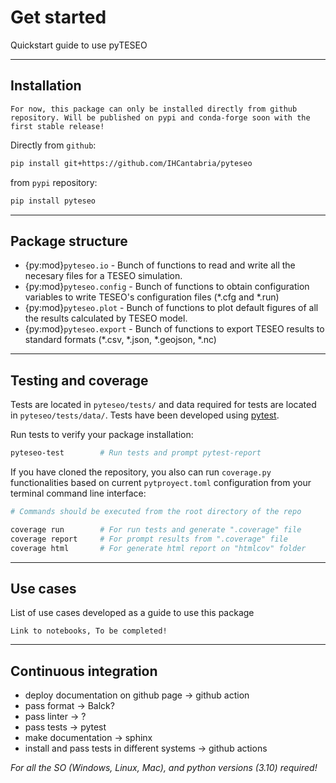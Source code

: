 # Get started
Quickstart guide to use pyTESEO

---

## Installation
```{note}
For now, this package can only be installed directly from github repository. Will be published on pypi and conda-forge soon with the first stable release!
```
Directly from `github`:
```bash
pip install git+https://github.com/IHCantabria/pyteseo
```
from `pypi` repository:
```bash
pip install pyteseo
```

---

## Package structure
* {py:mod}`pyteseo.io` - Bunch of functions to read and write all the necesary files for a TESEO simulation.
* {py:mod}`pyteseo.config` - Bunch of functions to obtain configuration variables to write TESEO's configuration files (*.cfg and *.run)
* {py:mod}`pyteseo.plot` - Bunch of functions to plot default figures of all the results calculated by TESEO model.
* {py:mod}`pyteseo.export` - Bunch of functions to export TESEO results to standard formats (*.csv, *.json, *.geojson, *.nc)

---

## Testing and coverage
Tests are located in `pyteseo/tests/` and data required for tests are located in `pyteseo/tests/data/`. 
Tests have been developed using [pytest](https://docs.pytest.org/).

Run tests to verify your package installation:
```bash
pyteseo-test        # Run tests and prompt pytest-report
```

If you have cloned the repository, you also can run `coverage.py` functionalities based on current `pytproyect.toml` configuration from your terminal command line interface:
```bash
# Commands should be executed from the root directory of the repo

coverage run        # For run tests and generate ".coverage" file
coverage report     # For prompt results from ".coverage" file
coverage html       # For generate html report on "htmlcov" folder
```

---

## Use cases
List of use cases developed as a guide to use this package
```{warning}
Link to notebooks, To be completed!
```

---

## Continuous integration
* deploy documentation on github page -> github action 
* pass format -> Balck?
* pass linter -> ?
* pass tests -> pytest
* make documentation -> sphinx
* install and pass tests in different systems -> github actions

*For all the SO (Windows, Linux, Mac), and python versions (3.10) required!*

